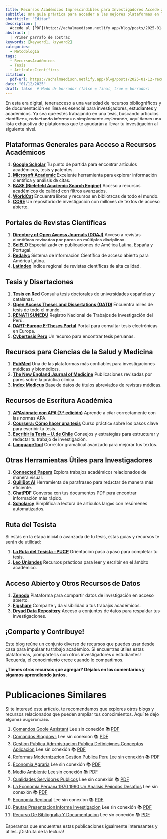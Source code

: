 ```yaml
---
title: Recursos Académicos Imprescindibles para Investigadores Accede a Tesis, Artículos y Más
subtitle: Una guía práctica para acceder a las mejores plataformas en línea.
shorttitle: "Editar"
description: |
  Accede al [PDF](https://achalmaedison.netlify.app/blog/posts/2025-01-12-recurso-de-bibliografia-y-documentacion/index.pdf) completo aquí.
abstract: |
  | Primer parrafo de abstrac
keywords: [keyword1, keyword2]
categories:
  - Metodología
tags:
  - RecursosAcadémicos
  - Tesis
  - ArtículosCientíficos
citation:
  pdf-url: https://achalmaedison.netlify.app/blog/posts/2025-01-12-recurso-de-bibliografia-y-documentacion/index.pdf
date: "01/12/2025"
draft: false  # Modo de borrador (false = final, true = borrador)
---
```








En esta era digital, tener acceso a una variedad de recursos bibliográficos y de documentación en línea es esencial para investigadores, estudiantes y académicos. Ya sea que estés trabajando en una tesis, buscando artículos científicos, redactando informes o simplemente explorando, aquí tienes una lista exhaustiva de plataformas que te ayudarán a llevar tu investigación al siguiente nivel.


## **Plataformas Generales para Acceso a Recursos Académicos**

1. **[Google Scholar](https://scholar.google.com/)**
    Tu punto de partida para encontrar artículos académicos, tesis y patentes.
2. **[Microsoft Academic](https://academic.microsoft.com/)**
    Excelente herramienta para explorar información científica y análisis de citas.
3. **[BASE (Bielefeld Academic Search Engine)](https://www.base-search.net/)**
    Acceso a recursos académicos de calidad con filtros avanzados.
4. **[WorldCat](https://www.worldcat.org/)**
    Encuentra libros y recursos en bibliotecas de todo el mundo.
5. **[CORE](https://core.ac.uk/)**
    Un repositorio de investigación con millones de textos de acceso abierto.

## **Portales de Revistas Científicas**

1. **[Directory of Open Access Journals (DOAJ)](https://doaj.org/)**
    Acceso a revistas científicas revisadas por pares en múltiples disciplinas.
2. **[SciELO](https://scielo.org/)**
    Especializado en publicaciones de América Latina, España y Portugal.
3. **[Redalyc](https://www.redalyc.org/)**
    Sistema de Información Científica de acceso abierto para América Latina.
4. **[Latindex](https://www.latindex.org/)**
    Índice regional de revistas científicas de alta calidad.


## **Tesis y Disertaciones**

1. **[Tesis en Red](http://www.tesisenred.net/)**
    Consulta tesis doctorales de universidades españolas y catalanas.
2. **[Open Access Theses and Dissertations (OATD)](https://oatd.org/)**
    Encuentra miles de tesis de todo el mundo.
3. **[RENATI SUNEDU](http://renati.sunedu.gob.pe/)**
    Registro Nacional de Trabajos de Investigación del Perú.
4. **[DART-Europe E-Theses Portal](http://www.dart-europe.eu/basic-search.php)**
    Portal para consultar tesis electrónicas en Europa.
5. **[Cybertesis Peru](http://cybertesis.unmsm.edu.pe/)**
    Un recurso para encontrar tesis peruanas.


## **Recursos para Ciencias de la Salud y Medicina**

1. **[PubMed](https://www.ncbi.nlm.nih.gov/pubmed/)**
    Una de las plataformas más confiables para investigaciones médicas y biomédicas.
2. **[The New England Journal of Medicine](https://www.nejm.org/)**
    Publicaciones revisadas por pares sobre la práctica clínica.
3. **[Index Medicus](http://www2.bg.ump.edu.pl/czasopisma/medicus.php?lang=eng)**
    Base de datos de títulos abreviados de revistas médicas.


## **Recursos de Escritura Académica**

1. **[APAsiónate con APA (7.ª edición)](https://centrodeescriturajaveriano.thinkific.com/courses/normas-apa-septima-edicion)**
    Aprende a citar correctamente con las normas APA.
2. **[Coursera: Cómo hacer una tesis](https://www.coursera.org/learn/como-hacer-una-tesis)**
    Curso práctico sobre los pasos clave para escribir tu tesis.
3. **[Escribir la Tesis – U. de Chile](https://aprendizaje.uchile.cl/recursos-para-leer-escribir-y-hablar-en-la-universidad/escribir-la-tesis/)**
    Consejos y estrategias para estructurar y redactar tu trabajo de investigación.
4. **[LanguageTool](https://languagetool.org/)**
    Corrector gramatical avanzado para mejorar tus textos.


## **Otras Herramientas Útiles para Investigadores**

1. **[Connected Papers](https://www.connectedpapers.com/)**
    Explora trabajos académicos relacionados de manera visual.
2. **[QuillBot AI](https://quillbot.com/)**
    Herramienta de parafraseo para redactar de manera más eficiente.
3. **[ChatPDF](https://www.chatpdf.com/)**
    Conversa con tus documentos PDF para encontrar información más rápido.
4. **[Scholarcy](https://www.scholarcy.com/)**
    Simplifica la lectura de artículos largos con resúmenes automatizados.


## **Ruta del Tesista**

Si estás en la etapa inicial o avanzada de tu tesis, estas guías y recursos te serán de utilidad:

1. **[La Ruta del Tesista – PUCP](https://posgrado.pucp.edu.pe/informacion-para-estudiantes/la-ruta-del-tesista/)**
    Orientación paso a paso para completar tu tesis.
2. **[Leo Uniandes](https://leo.uniandes.edu.co/)**
    Recursos prácticos para leer y escribir en el ámbito académico.


## **Acceso Abierto y Otros Recursos de Datos**

1. **[Zenodo](https://zenodo.org/)**
    Plataforma para compartir datos de investigación en acceso abierto.
2. **[Figshare](https://figshare.com/)**
    Comparte y da visibilidad a tus trabajos académicos.
3. **[Dryad Data Repository](https://datadryad.org/stash)**
    Acceso a conjuntos de datos para respaldar tus investigaciones.


## **¡Comparte y Contribuye!**

Este blog reúne un conjunto diverso de recursos que puedes usar desde casa para impulsar tu trabajo académico. Si encuentras útiles estas plataformas, ¡compártelas con otros investigadores o estudiantes! Recuerda, el conocimiento crece cuando lo compartimos.

**¿Tienes otros recursos que agregar? Déjalos en los comentarios y sigamos aprendiendo juntos.**



# Publicaciones Similares

Si te interesó este artículo, te recomendamos que explores otros blogs y recursos relacionados que pueden ampliar tus conocimientos. Aquí te dejo algunas sugerencias:


1. [Comandos Goole Assistant](https://achalmaedison.netlify.app/blog/posts/2020-05-23-comandos-goole-assistant) Lee sin conexión 📚 [PDF](https://achalmaedison.netlify.app/blog/posts/2020-05-23-comandos-goole-assistant/index.pdf)
2. [Comandos Blogdown](https://achalmaedison.netlify.app/blog/posts/2021-07-14-comandos-blogdown) Lee sin conexión 📚 [PDF](https://achalmaedison.netlify.app/blog/posts/2021-07-14-comandos-blogdown/index.pdf)
3. [Gestion Publica Administracion Publica Definiciones Conceptos Aplicacion](https://achalmaedison.netlify.app/blog/posts/2021-10-01-gestion-publica-administracion-publica-definiciones-conceptos-aplicacion) Lee sin conexión 📚 [PDF](https://achalmaedison.netlify.app/blog/posts/2021-10-01-gestion-publica-administracion-publica-definiciones-conceptos-aplicacion/index.pdf)
4. [Reformas Modernizacion Gestion Publica Peru](https://achalmaedison.netlify.app/blog/posts/2021-10-01-reformas-modernizacion-gestion-publica-peru) Lee sin conexión 📚 [PDF](https://achalmaedison.netlify.app/blog/posts/2021-10-01-reformas-modernizacion-gestion-publica-peru/index.pdf)
5. [Economia Agraria](https://achalmaedison.netlify.app/blog/posts/2022-04-22-economia-agraria) Lee sin conexión 📚 [PDF](https://achalmaedison.netlify.app/blog/posts/2022-04-22-economia-agraria/index.pdf)
6. [Medio Ambiente](https://achalmaedison.netlify.app/blog/posts/2022-06-02-medio-ambiente) Lee sin conexión 📚 [PDF](https://achalmaedison.netlify.app/blog/posts/2022-06-02-medio-ambiente/index.pdf)
7. [Cualidades Servidores Publicos](https://achalmaedison.netlify.app/blog/posts/2023-05-11-cualidades-servidores-publicos) Lee sin conexión 📚 [PDF](https://achalmaedison.netlify.app/blog/posts/2023-05-11-cualidades-servidores-publicos/index.pdf)
8. [La Economia Peruana 1970 1990 Un Analisis Periodos Desafios](https://achalmaedison.netlify.app/blog/posts/2023-05-12-la-economia-peruana-1970-1990-un-analisis-periodos-desafios) Lee sin conexión 📚 [PDF](https://achalmaedison.netlify.app/blog/posts/2023-05-12-la-economia-peruana-1970-1990-un-analisis-periodos-desafios/index.pdf)
9. [Economia Regional](https://achalmaedison.netlify.app/blog/posts/2023-05-16-economia-regional) Lee sin conexión 📚 [PDF](https://achalmaedison.netlify.app/blog/posts/2023-05-16-economia-regional/index.pdf)
10. [Pautas Presentacion Informe Investigacion](https://achalmaedison.netlify.app/blog/posts/2023-06-03-pautas-presentacion-informe-investigacion) Lee sin conexión 📚 [PDF](https://achalmaedison.netlify.app/blog/posts/2023-06-03-pautas-presentacion-informe-investigacion/index.pdf)
11. [Recurso De Bibliografia Y Documentacion](https://achalmaedison.netlify.app/blog/posts/2025-01-12-recurso-de-bibliografia-y-documentacion) Lee sin conexión 📚 [PDF](https://achalmaedison.netlify.app/blog/posts/2025-01-12-recurso-de-bibliografia-y-documentacion/index.pdf)


Esperamos que encuentres estas publicaciones igualmente interesantes y útiles. ¡Disfruta de la lectura!

